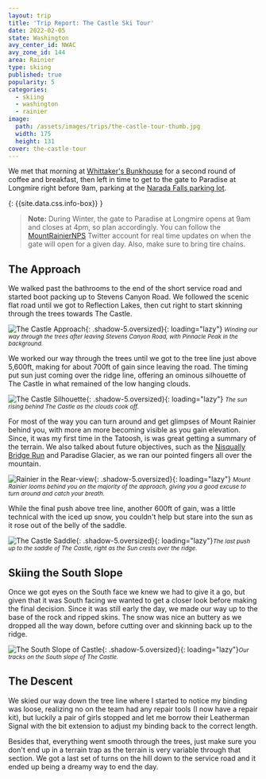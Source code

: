 ```yaml
---
layout: trip
title: 'Trip Report: The Castle Ski Tour'
date: 2022-02-05
state: Washington
avy_center_id: NWAC
avy_zone_id: 144
area: Rainier
type: skiing
published: true
popularity: 5
categories:
  - skiing
  - washington
  - rainier
image:
  path: /assets/images/trips/the-castle-tour-thumb.jpg
  width: 175
  height: 131
cover: the-castle-tour
---
```


We met that morning at [Whittaker's Bunkhouse](https://goo.gl/maps/gKPFG59oSuxBbYRK9)
for a second round of coffee and breakfast, then left in time to get to the
gate to Paradise at Longmire right before 9am, parking at the
[Narada Falls parking lot](https://goo.gl/maps/86cbrbDi7zrgz1Ap8).

{: {{site.data.css.info-box}} }
> **Note:** During Winter, the gate to Paradise at Longmire opens at 9am and
> closes at 4pm, so plan accordingly. You can follow the
> [MountRainierNPS](https://twitter.com/MountRainierNPS) Twitter account for
> real time updates on when the gate will open for a given day. Also, make sure
> to bring tire chains.

## The Approach

We walked past the bathrooms to the end of the short service road and started
boot packing up to Stevens Canyon Road. We followed the scenic flat road until
we got to Reflection Lakes, then cut right to start skinning through the trees
towards The Castle.

![The Castle Approach](/assets/images/trips/the-castle-tour-trees.jpg "The Castle Approach"){: .shadow-5.oversized}{: loading="lazy"} <small><i>Winding our way through the trees after leaving Stevens Canyon Road, with Pinnacle Peak in the background.</i></small>

We worked our way through the trees until we got to the tree line just above
5,600ft, making for about 700ft of gain since leaving the road. The timing put
sun just coming over the ridge line, offering an ominous silhouette of The
Castle in what remained of the low hanging clouds.

![The Castle Silhouette](/assets/images/trips/the-castle-tour-silhouette.jpg "The Castle Silhouette"){: .shadow-5.oversized}{: loading="lazy"} <small><i>The sun rising behind The Castle as the clouds cook off.</i></small>

For most of the way you can turn around and get glimpses of Mount Rainier
behind you, with more an more becoming visible as you gain elevation. Since,
it was my first time in the Tatoosh, is was great getting a summary of the
terrain. We also talked about future objectives, such as the [Nisqually Bridge
Run](/trips/nisqually-bridge-run.html) and Paradise Glacier, as we ran our
pointed fingers all over the mountain.

![Rainier in the Rear-view](/assets/images/trips/the-castle-tour-rainier.jpg "Rainier in the Rear-view"){: .shadow-5.oversized}{: loading="lazy"} <small><i>Mount Rainier looms behind you on the majority of the approach, giving you a good excuse to turn around and catch your breath.</i></small>

While the final push above tree line, another 600ft of gain, was a little technical with the iced up
snow, you couldn't help but stare into the sun as it rose out of the belly of
the saddle.

![The Castle Saddle](/assets/images/trips/the-castle-tour-saddle.jpg "The Castle Saddle"){: .shadow-5.oversized}{: loading="lazy"}<small><i>The last push up to the saddle of The Castle, right as the Sun crests over the ridge.</i></small>

## Skiing the South Slope

Once we got eyes on the South face we knew we had to give it a go, but given
that it was South facing we wanted to get a closer look before making the final
decision. Since it was still early the day, we made our way up to the base of
the rock and ripped skins. The snow was nice an buttery as we dropped all the
way down, before cutting over and skinning back up to the ridge.

![The South Slope of Castle](/assets/images/trips/the-castle-tour-south-slope.jpg "The South Slope of Castle"){: .shadow-5.oversized}{: loading="lazy"}<small><i>Our tracks on the South slope of The Castle.</i></small>

## The Descent

We skied our way down the tree line where I started to notice my binding was
loose, realizing no on the team had any repair tools (I now have a repair
kit), but luckily a pair of girls stopped and let me borrow their Leatherman Signal
with the bit extension to adjust my binding back to the correct length.

Besides that, everything went smooth through the trees, just make sure you don't
end up in a terrain trap as the terrain is very variable through that section.
We got a last set of turns on the hill down to the service road and it ended up
being a dreamy way to end the day.
